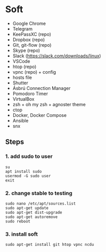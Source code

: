 # Soft

+ Google Chrome
+ Telegram
+ KeePassXC (repo)
+ Dropbox (repo)
+ Git, git-flow (repo)
+ Skype (repo)
+ Slack (https://slack.com/downloads/linux)
+ VSCode
+ htop (repo)
+ vpnc (repo) + config
+ hosts file
+ Shutter
+ Ásbrú Connection Manager
+ Pomodoro Timer
+ VirtualBox
+ zsh + oh my zsh + agnoster theme
+ ctop
+ Docker, Docker Compose
+ Ansible
+ snx

## Steps

### 1. add sudo to user

```Shell
su
apt install sudo
usermod -G sudo user
exit
```

### 2. change stable to testing

```Shell
sudo nano /etc/apt/sources.list
sudo apt-get update
sudo apt-get dist-upgrade
sudo apt-get autoremove
sudo reboot
```

### 3. install soft

```Shell
sudo apt-get install git htop vpnc ncdu
```